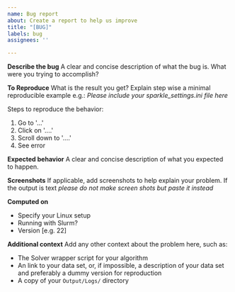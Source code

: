 ```yaml
---
name: Bug report
about: Create a report to help us improve
title: "[BUG]"
labels: bug
assignees: ''

---
```


**Describe the bug**
A clear and concise description of what the bug is. What were you trying to accomplish?

**To Reproduce**
What is the result you get? Explain step wise a minimal reproducible example e.g.:
*Please include your sparkle_settings.ini file here*

Steps to reproduce the behavior:
1. Go to '...'
2. Click on '....'
3. Scroll down to '....'
4. See error

**Expected behavior**
A clear and concise description of what you expected to happen.

**Screenshots**
If applicable, add screenshots to help explain your problem. If the output is text *please do not make screen shots but paste it instead*

**Computed on**
 - Specify your Linux setup
 - Running with Slurm?
 - Version [e.g. 22]

**Additional context**
Add any other context about the problem here, such as:
- The Solver wrapper script for your algorithm
- An link to your data set, or, if impossible, a description of your data set and preferably a dummy version for reproduction
- A copy of your `Output/Logs/` directory
